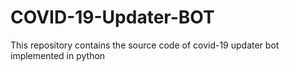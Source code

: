 # COVID-19-Updater-BOT
This repository contains the source code of covid-19 updater bot implemented in python
